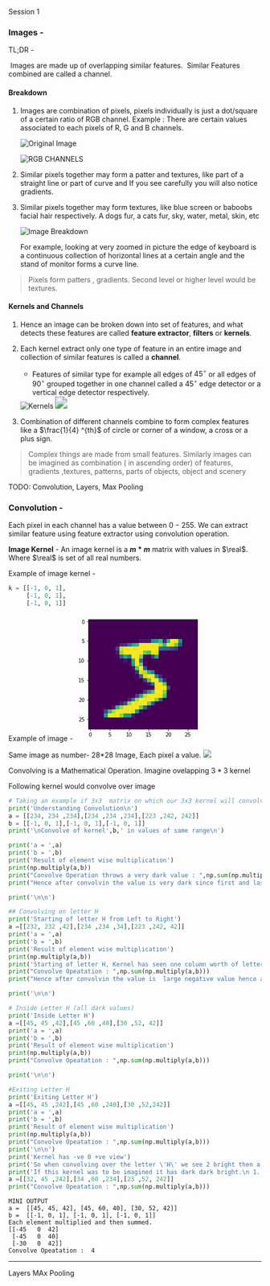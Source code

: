 Session 1

###  Images -

TL;DR - 

​	Images are made up of overlapping similar features.
​	Similar Features combined are called a channel.

#### Breakdown 

1. Images are combination of pixels, pixels individually is just a dot/square of a certain ratio of RGB channel.
   	Example : There are certain values associated to each  pixels of R, G and B channels. 

   ![Original Image](https://2.bp.blogspot.com/-tkggOOkYd00/Voln4EZhHrI/AAAAAAAAAVg/s81ocGoNFcc/s400/mandrill.png)

   ![RGB CHANNELS](https://4.bp.blogspot.com/-kAtLMhm4lCM/VolnvzNgtdI/AAAAAAAAAVY/EMESzQKQdYo/s640/mandrill_rgb.png)

2. Similar pixels together may form a patter and textures, like part of a straight line or part of curve and  If you see carefully you will also notice gradients.

3. Similar pixels together may form textures, like blue screen or baboobs facial hair respectively. A dogs fur, a cats fur, sky, water, metal, skin, etc

   <img src="https://upload.wikimedia.org/wikipedia/commons/2/2b/Pixel-example.png" alt="Image Breakdown"  />

   For example, looking at very zoomed in picture the edge of keyboard is a continuous collection of horizontal lines at a certain angle and the stand of monitor forms a curve line. 

> Pixels form patters , gradients. Second level or higher level would be textures.

#### Kernels and Channels

1. Hence an image can be broken down into set of features, and what detects these features are called **feature extractor**, **filters** or **kernels**.

2. Each kernel extract only one type of feature in an entire image and collection of similar features is called a **channel**.

   - Features of similar type for example all edges of $45^\circ$ or all edges of $90^\circ$  grouped together in one channel called a $45^\circ$ edge detector or a vertical edge detector respectively.

   <img src="https://qph.fs.quoracdn.net/main-qimg-4bfdf63a4c5b24590f0deec9673eaee5-c" alt="Kernels"  />

   <img src="https://wiki.tum.de/download/thumbnails/23572254/filter%20levels.png?version=1&amp;modificationDate=1485348352200&amp;api=v2" style="zoom: 150%;" />

3. Combination of different channels combine to form complex features like a $\frac{1}{4} ^{th}$ of circle or  corner of a window, a cross or a plus sign.

>  Complex things are made from small features. Similarly images can be imagined as combination ( in ascending order) of   features, gradients ,textures,  patterns, parts of objects, object and scenery 


TODO: Convolution, Layers, Max Pooling 

### Convolution - 

Each pixel in each channel has a value between $0-255$.
We can extract similar feature using feature extractor using convolution operation.

**Image Kernel** - An image kernel is a **$m*m$** matrix with values in  $\real$. Where $\real$ is set of all real numbers.

Example of image kernel -   

~~~python
k = [[-1, 0, 1],
	 [-1, 0, 1],
	 [-1, 0, 1]]
~~~

Example of  image - 
![img](data:image/png;base64,iVBORw0KGgoAAAANSUhEUgAAAP8AAAD8CAYAAAC4nHJkAAAABHNCSVQICAgIfAhkiAAAAAlwSFlz%0AAAALEgAACxIB0t1+/AAAADl0RVh0U29mdHdhcmUAbWF0cGxvdGxpYiB2ZXJzaW9uIDMuMC4zLCBo%0AdHRwOi8vbWF0cGxvdGxpYi5vcmcvnQurowAADoBJREFUeJzt3X2MXOV1x/HfyXq9jo1JvHHYboiL%0AHeMEiGlMOjIgLKCiuA5CMiiKiRVFDiFxmuCktK4EdavGrWjlVgmRQynS0ri2I95CAsJ/0CR0FUGi%0AwpbFMeYtvJlNY7PsYjZgQ4i9Xp/+sdfRBnaeWc/cmTu75/uRVjtzz71zj6792zszz8x9zN0FIJ53%0AFd0AgGIQfiAowg8ERfiBoAg/EBThB4Ii/EBQhB8IivADQU1r5M6mW5vP0KxG7hII5bd6U4f9kE1k%0A3ZrCb2YrJG2W1CLpP9x9U2r9GZqls+2iWnYJIKHHuye8btVP+82sRdJNkj4h6QxJq83sjGofD0Bj%0A1fKaf6mk5919j7sflnSHpJX5tAWg3moJ/8mSfjXm/t5s2e8xs7Vm1mtmvcM6VMPuAOSp7u/2u3uX%0Au5fcvdSqtnrvDsAE1RL+fZLmjbn/wWwZgEmglvA/ImmRmS0ws+mSPi1pRz5tAai3qof63P2Ima2T%0A9CONDvVtcfcnc+sMQF3VNM7v7vdJui+nXgA0EB/vBYIi/EBQhB8IivADQRF+ICjCDwRF+IGgCD8Q%0AFOEHgiL8QFCEHwiK8ANBEX4gKMIPBEX4gaAIPxAU4QeCIvxAUIQfCIrwA0ERfiAowg8ERfiBoAg/%0AEBThB4Ii/EBQhB8IivADQRF+IKiaZuk1sz5JByWNSDri7qU8mkJ+bFr6n7jl/XPruv9n/np+2drI%0AzKPJbU9ZOJisz/yKJesv3zC9bG1n6c7ktvtH3kzWz75rfbJ+6l89nKw3g5rCn/kTd9+fw+MAaCCe%0A9gNB1Rp+l/RjM3vUzNbm0RCAxqj1af8yd99nZidJut/MfuHuD45dIfujsFaSZmhmjbsDkJeazvzu%0Avi/7PSjpHklLx1mny91L7l5qVVstuwOQo6rDb2azzGz2sduSlkt6Iq/GANRXLU/7OyTdY2bHHuc2%0Ad/9hLl0BqLuqw+/ueyR9LMdepqyW0xcl697Wmqy/dMF7k/W3zik/Jt3+nvR49U8/lh7vLtJ//WZ2%0Asv4v/7YiWe8587aytReH30puu2ng4mT9Az/1ZH0yYKgPCIrwA0ERfiAowg8ERfiBoAg/EFQe3+oL%0Ab+TCjyfrN2y9KVn/cGv5r55OZcM+kqz//Y2fS9anvZkebjv3rnVla7P3HUlu27Y/PRQ4s7cnWZ8M%0AOPMDQRF+ICjCDwRF+IGgCD8QFOEHgiL8QFCM8+eg7ZmXkvVHfzsvWf9w60Ce7eRqff85yfqeN9KX%0A/t668Ptla68fTY/Td3z7f5L1epr8X9itjDM/EBThB4Ii/EBQhB8IivADQRF+ICjCDwRl7o0b0TzR%0A2v1su6hh+2sWQ1eem6wfWJG+vHbL7hOS9ce+cuNx93TM9fv/KFl/5IL0OP7Ia68n635u+au7930t%0AuakWrH4svQLeoce7dcCH0nOXZzjzA0ERfiAowg8ERfiBoAg/EBThB4Ii/EBQFcf5zWyLpEslDbr7%0A4mxZu6Q7Jc2X1Cdplbv/utLOoo7zV9Iy933J+sirQ8n6i7eVH6t/8vwtyW2X/vNXk/WTbiruO/U4%0AfnmP82+V9PaJ0K+T1O3uiyR1Z/cBTCIVw+/uD0p6+6lnpaRt2e1tki7LuS8AdVbta/4Od+/Pbr8s%0AqSOnfgA0SM1v+PnomwZl3zgws7Vm1mtmvcM6VOvuAOSk2vAPmFmnJGW/B8ut6O5d7l5y91Kr2qrc%0AHYC8VRv+HZLWZLfXSLo3n3YANErF8JvZ7ZIekvQRM9trZldJ2iTpYjN7TtKfZvcBTCIVr9vv7qvL%0AlBiwz8nI/ldr2n74wPSqt/3oZ55K1l+5uSX9AEdHqt43isUn/ICgCD8QFOEHgiL8QFCEHwiK8ANB%0AMUX3FHD6tc+WrV15ZnpE9j9P6U7WL/jU1cn67DsfTtbRvDjzA0ERfiAowg8ERfiBoAg/EBThB4Ii%0A/EBQjPNPAalpsl/98unJbf9vx1vJ+nXXb0/W/2bV5cm6//w9ZWvz/umh5LZq4PTxEXHmB4Ii/EBQ%0AhB8IivADQRF+ICjCDwRF+IGgKk7RnSem6G4+Q58/N1m/9evfSNYXTJtR9b4/un1dsr7olv5k/cie%0Avqr3PVXlPUU3gCmI8ANBEX4gKMIPBEX4gaAIPxAU4QeCqjjOb2ZbJF0qadDdF2fLNkr6oqRXstU2%0AuPt9lXbGOP/k4+ctSdZP3LQ3Wb/9Qz+qet+n/eQLyfpH/qH8dQwkaeS5PVXve7LKe5x/q6QV4yz/%0AlrsvyX4qBh9Ac6kYfnd/UNJQA3oB0EC1vOZfZ2a7zWyLmc3JrSMADVFt+G+WtFDSEkn9kr5ZbkUz%0AW2tmvWbWO6xDVe4OQN6qCr+7D7j7iLsflXSLpKWJdbvcveTupVa1VdsngJxVFX4z6xxz93JJT+TT%0ADoBGqXjpbjO7XdKFkuaa2V5JX5d0oZktkeSS+iR9qY49AqgDvs+PmrR0nJSsv3TFqWVrPdduTm77%0ArgpPTD/z4vJk/fVlrybrUxHf5wdQEeEHgiL8QFCEHwiK8ANBEX4gKIb6UJjv7U1P0T3Tpifrv/HD%0AyfqlX72m/GPf05PcdrJiqA9ARYQfCIrwA0ERfiAowg8ERfiBoAg/EFTF7/MjtqPL0pfufuFT6Sm6%0AFy/pK1urNI5fyY1DZyXrM+/trenxpzrO/EBQhB8IivADQRF+ICjCDwRF+IGgCD8QFOP8U5yVFifr%0Az34tPdZ+y3nbkvXzZ6S/U1+LQz6crD88tCD9AEf7c+xm6uHMDwRF+IGgCD8QFOEHgiL8QFCEHwiK%0A8ANBVRznN7N5krZL6pDkkrrcfbOZtUu6U9J8SX2SVrn7r+vXalzTFpySrL9w5QfK1jZecUdy20+e%0AsL+qnvKwYaCUrD+w+Zxkfc629HX/kTaRM/8RSevd/QxJ50i62szOkHSdpG53XySpO7sPYJKoGH53%0A73f3ndntg5KelnSypJWSjn38a5uky+rVJID8HddrfjObL+ksST2SOtz92OcnX9boywIAk8SEw29m%0AJ0j6gaRr3P3A2JqPTvg37qR/ZrbWzHrNrHdYh2pqFkB+JhR+M2vVaPBvdfe7s8UDZtaZ1TslDY63%0Arbt3uXvJ3UutasujZwA5qBh+MzNJ35H0tLvfMKa0Q9Ka7PYaSffm3x6AepnIV3rPk/RZSY+b2a5s%0A2QZJmyR9z8yukvRLSavq0+LkN23+Hybrr/9xZ7J+xT/+MFn/8/fenazX0/r+9HDcQ/9efjivfev/%0AJredc5ShvHqqGH53/5mkcvN9X5RvOwAahU/4AUERfiAowg8ERfiBoAg/EBThB4Li0t0TNK3zD8rW%0AhrbMSm775QUPJOurZw9U1VMe1u1blqzvvDk9Rffc7z+RrLcfZKy+WXHmB4Ii/EBQhB8IivADQRF+%0AICjCDwRF+IGgwozzH/6z9GWiD//lULK+4dT7ytaWv/vNqnrKy8DIW2Vr5+9Yn9z2tL/7RbLe/lp6%0AnP5osopmxpkfCIrwA0ERfiAowg8ERfiBoAg/EBThB4IKM87fd1n679yzZ95Vt33f9NrCZH3zA8uT%0AdRspd+X0Uadd/2LZ2qKBnuS2I8kqpjLO/EBQhB8IivADQRF+ICjCDwRF+IGgCD8QlLl7egWzeZK2%0AS+qQ5JK63H2zmW2U9EVJr2SrbnD38l96l3SitfvZxqzeQL30eLcO+FD6gyGZiXzI54ik9e6+08xm%0AS3rUzO7Pat9y929U2yiA4lQMv7v3S+rPbh80s6clnVzvxgDU13G95jez+ZLOknTsM6PrzGy3mW0x%0AszlltllrZr1m1jusQzU1CyA/Ew6/mZ0g6QeSrnH3A5JulrRQ0hKNPjP45njbuXuXu5fcvdSqthxa%0ABpCHCYXfzFo1Gvxb3f1uSXL3AXcfcfejkm6RtLR+bQLIW8Xwm5lJ+o6kp939hjHLO8esdrmk9HSt%0AAJrKRN7tP0/SZyU9bma7smUbJK02syUaHf7rk/SlunQIoC4m8m7/zySNN26YHNMH0Nz4hB8QFOEH%0AgiL8QFCEHwiK8ANBEX4gKMIPBEX4gaAIPxAU4QeCIvxAUIQfCIrwA0ERfiCoipfuznVnZq9I+uWY%0ARXMl7W9YA8enWXtr1r4keqtWnr2d4u7vn8iKDQ3/O3Zu1uvupcIaSGjW3pq1L4neqlVUbzztB4Ii%0A/EBQRYe/q+D9pzRrb83al0Rv1Sqkt0Jf8wMoTtFnfgAFKST8ZrbCzJ4xs+fN7LoieijHzPrM7HEz%0A22VmvQX3ssXMBs3siTHL2s3sfjN7Lvs97jRpBfW20cz2Zcdul5ldUlBv88zsJ2b2lJk9aWZ/kS0v%0A9Ngl+irkuDX8ab+ZtUh6VtLFkvZKekTSand/qqGNlGFmfZJK7l74mLCZnS/pDUnb3X1xtuxfJQ25%0A+6bsD+ccd7+2SXrbKOmNomduziaU6Rw7s7SkyyR9TgUeu0Rfq1TAcSvizL9U0vPuvsfdD0u6Q9LK%0AAvpoeu7+oKShty1eKWlbdnubRv/zNFyZ3pqCu/e7+87s9kFJx2aWLvTYJfoqRBHhP1nSr8bc36vm%0AmvLbJf3YzB41s7VFNzOOjmzadEl6WVJHkc2Mo+LMzY30tpmlm+bYVTPjdd54w++dlrn7xyV9QtLV%0A2dPbpuSjr9maabhmQjM3N8o4M0v/TpHHrtoZr/NWRPj3SZo35v4Hs2VNwd33Zb8HJd2j5pt9eODY%0AJKnZ78GC+/mdZpq5ebyZpdUEx66ZZrwuIvyPSFpkZgvMbLqkT0vaUUAf72Bms7I3YmRmsyQtV/PN%0APrxD0prs9hpJ9xbYy+9plpmby80srYKPXdPNeO3uDf+RdIlG3/F/QdLfFtFDmb4+JOmx7OfJonuT%0AdLtGnwYOa/S9kaskvU9St6TnJP23pPYm6u27kh6XtFujQessqLdlGn1Kv1vSruznkqKPXaKvQo4b%0An/ADguINPyAowg8ERfiBoAg/EBThB4Ii/EBQhB8IivADQf0/sEWOix6VKakAAAAASUVORK5CYII=)



Same image as number-   28*28 Image, Each pixel a value.
![](C:\Users\level\Documents\GitHub\ImageAI\Session2\Image5.PNG)

Convolving is a Mathematical Operation. Imagine ovelapping  $3*3$  kernel

Following kernel would convolve over image 

~~~python
# Taking an example if 3x3  matrix on which our 3x3 kernel will convolve and understanding what our Kerne does to it.
print('Understanding Convolution\n')
a = [[234, 234 ,234],[234 ,234 ,234],[223 ,242, 242]]                            
b = [[-1, 0, 1],[-1, 0, 1],[-1, 0, 1]]
print('\nConvolve of kernel',b,' in values of same range\n')

print('a = ',a)
print('b = ',b)
print('Result of element wise multiplication')
print(np.multiply(a,b))
print("Convolve Operation throws a very dark value : ",np.sum(np.multiply(a,b))) #1 Convolve Operation
print("Hence after convolvin the value is very dark since first and last columns are being negated")

print('\n\n')

## Convolving on letter H 
print('Starting of letter H from Left to Right')
a =[[232, 232 ,42],[234 ,234 ,34],[223 ,242, 42]]
print('a = ',a)
print('b = ',b)
print('Result of element wise multiplication')
print(np.multiply(a,b))
print('Starting of letter H, Kernel has seen one column worth of letter\'H\'')
print("Convolve Opeatation : ",np.sum(np.multiply(a,b)))
print("Hence after convolvin the value is  large negative value hence a very dark pixel")

print('\n\n')

# Inside Letter H (all dark values)
print('Inside Letter H')
a =[[45, 45 ,42],[45 ,60 ,40],[30 ,52, 42]]
print('a = ',a)
print('b = ',b)
print('Result of element wise multiplication')
print(np.multiply(a,b))
print("Convolve Opeatation : ",np.sum(np.multiply(a,b)))

print('\n\n')

#Exiting Letter H
print('Exiting Letter H')
a =[[45, 45 ,242],[45 ,60 ,240],[30 ,52,242]]
print('a = ',a)
print('b = ',b)
print('Result of element wise multiplication')
print(np.multiply(a,b))
print("Convolve Opeatation : ",np.sum(np.multiply(a,b)))
print('\n\n')
print('Kernel has -ve 0 +ve view')
print('So when convolving over the letter \'H\' we see 2 bright then a dark value.Resulting in  Initially. Same when kernel sees values inside letter H\n When the kernel leaves letter H, convolve operation would see small negative values and then very bright values \n Hence output shines until kernel sees all similar values.\n The reason we have white edge of letters detected on right side, we could have lit the left side by reversing the -1 and 1\'s position')
print('If this kernel was to be imagined it has dark dark bright.\n 1. All values in same range results in very dark value.\n 2. A transition from bright to dark will again result in very dark value. Since -1\'s column is dominant.\n 3. Only when we transition from dark toward brighter value, will the 1\'s column will have more weight.\n Hence the reason we have right edge detection. ')
a =[[32, 45 ,242],[34 ,60 ,234],[23 ,52, 242]]
print("Convolve Opeatation : ",np.sum(np.multiply(a,b)))
~~~

~~~
MINI OUTPUT
a =  [[45, 45, 42], [45, 60, 40], [30, 52, 42]]
b =  [[-1, 0, 1], [-1, 0, 1], [-1, 0, 1]]
Each element multiplied and then summed.
[[-45   0  42]
 [-45   0  40]
 [-30   0  42]]
Convolve Opeatation :  4
~~~

---



Layers
MAx Pooling

